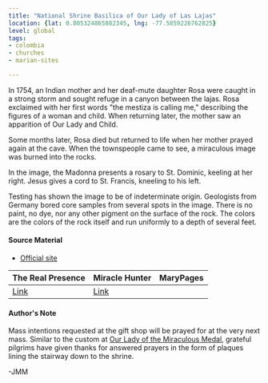 ```yaml
---
title: "National Shrine Basilica of Our Lady of Las Lajas"
location: {lat: 0.805324865882345, lng: -77.5859226762825}
level: global
tags:
- colombia
- churches
- marian-sites

---
```



In 1754, an Indian mother and her deaf-mute daughter Rosa were caught in a strong storm and sought refuge in a canyon between the lajas.  Rosa exclaimed with her first words "the mestiza is calling me," describing the figures of a woman and child.  When returning later, the mother saw an apparition of Our Lady and Child.

Some months later, Rosa died but returned to life when her mother prayed again at the cave. When the townspeople came to see, a miraculous image was burned into the rocks.

In the image, the Madonna presents a rosary to St. Dominic, keeling at her right.  Jesus gives a cord to St. Francis, kneeling to his left.

Testing has shown the image to be of indeterminate origin. Geologists from Germany bored core samples from several spots in the image.  There is no paint, no dye, nor any other pigment on the surface of the rock.  The colors are the colors of the rock itself and run uniformly to a depth of several feet.

#### Source Material

* [Official site](https://www.laslajas.org/)


| The Real Presence | Miracle Hunter | MaryPages |
| --- | --- | --- |
| [Link](http://www.therealpresence.org/eucharst/misc/BVM/109_LAJAS_96x96.pdf) | [Link](http://www.miraclehunter.com/marian_apparitions/approved_apparitions/guaitara/index.html) |  |




#### Author's Note

Mass intentions requested at the gift shop will be prayed for at the very next mass.  Similar to the custom at [Our Lady of the Miraculous Medal](/places/fr-paris-chapel-of-our-lady-of-the-miraculous-medal), grateful pilgrims have given thanks for answered prayers in the form of plaques lining the stairway down to the shrine.

-JMM




